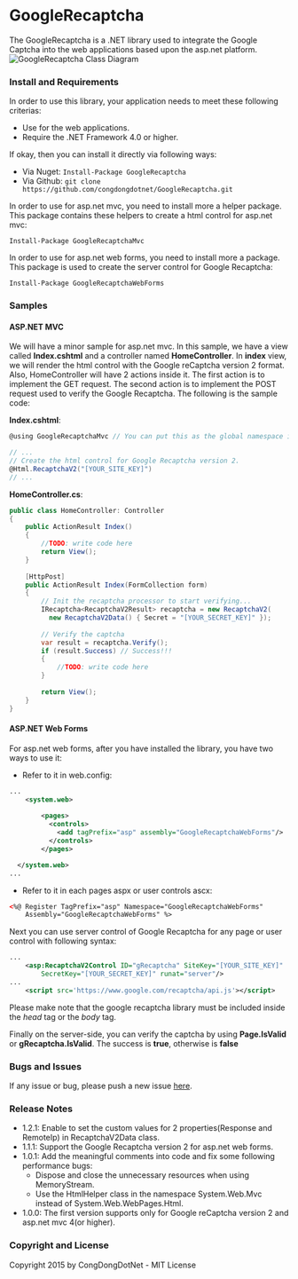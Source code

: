# GoogleRecaptcha
The GoogleRecaptcha is a .NET library used to integrate the Google Captcha into the web applications based upon the asp.net platform.
![GoogleRecaptcha Class Diagram](http://i.imgur.com/MPPotOo.png "GoogleRecaptcha Class Diagram")

### Install and Requirements
In order to use this library, your application needs to meet these following criterias:
* Use for the web applications.
* Require the .NET Framework 4.0 or higher.

If okay, then you can install it directly via following ways:
* Via Nuget: ``` Install-Package GoogleRecaptcha ```
* Via Github: ``` git clone https://github.com/congdongdotnet/GoogleRecaptcha.git ```

In order to use for asp.net mvc, you need to install more a helper package. This package contains these helpers to create a html control for asp.net mvc:

``` Install-Package GoogleRecaptchaMvc ```

In order to use for asp.net web forms, you need to install more a package. This package is used to create the server control for Google Recaptcha:

``` Install-Package GoogleRecaptchaWebForms ```

### Samples
#### ASP.NET MVC
We will have a minor sample for asp.net mvc. In this sample, we have a view called __Index.cshtml__ and a controller named __HomeController__. In __index__ view, we will render the html control with the Google reCaptcha version 2 format. Also, HomeController will have 2 actions inside it. The first action is to implement the GET request. The second action is to implement the POST request used to verify the Google Recaptcha. The following is the sample code:

__Index.cshtml__:
```c#
@using GoogleRecaptchaMvc // You can put this as the global namespace in Web.config

// ...
// Create the html control for Google Recaptcha version 2.
@Html.RecaptchaV2("[YOUR_SITE_KEY]")
// ...
```

__HomeController.cs__:
```c#
public class HomeController: Controller
{
    public ActionResult Index()
    {
        //TODO: write code here
        return View();
    }
    
    [HttpPost]
    public ActionResult Index(FormCollection form)
    {
        // Init the recaptcha processor to start verifying...
        IRecaptcha<RecaptchaV2Result> recaptcha = new RecaptchaV2(
          new RecaptchaV2Data() { Secret = "[YOUR_SECRET_KEY]" });
        
        // Verify the captcha
        var result = recaptcha.Verify();
        if (result.Success) // Success!!!
        {
        	//TODO: write code here
        }
        
        return View();
    }
}
```

#### ASP.NET Web Forms
For asp.net web forms, after you have installed the library, you have two ways to use it:
* Refer to it in web.config:
```xml
...
    <system.web>
    
        <pages>
          <controls>
            <add tagPrefix="asp" assembly="GoogleRecaptchaWebForms"/>
          </controls>
        </pages>

  </system.web>
...
```
* Refer to it in each pages aspx or user controls ascx:
```xml
<%@ Register TagPrefix="asp" Namespace="GoogleRecaptchaWebForms"
    Assembly="GoogleRecaptchaWebForms" %>
```

Next you can use server control of Google Recaptcha for any page or user control with following syntax:
```xml
...
    <asp:RecaptchaV2Control ID="gRecaptcha" SiteKey="[YOUR_SITE_KEY]"
        SecretKey="[YOUR_SECRET_KEY]" runat="server"/>
...
    <script src='https://www.google.com/recaptcha/api.js'></script>
```

Please make note that the google recaptcha library must be included inside the *head* tag or the *body* tag.

Finally on the server-side, you can verify the captcha by using __Page.IsValid__ or __gRecaptcha.IsValid__. The success is __true__, otherwise is __false__

### Bugs and Issues
If any issue or bug, please push a new issue [here](https://github.com/congdongdotnet/GoogleRecaptcha/issues).

### Release Notes
* 1.2.1: Enable to set the custom values for 2 properties(Response and RemoteIp) in RecaptchaV2Data class.
* 1.1.1: Support the Google Recaptcha version 2 for asp.net web forms.
* 1.0.1: Add the meaningful comments into code and fix some following performance bugs:
    * Dispose and close the unnecessary resources when using MemoryStream.
    * Use the HtmlHelper class in the namespace System.Web.Mvc instead of System.Web.WebPages.Html.
* 1.0.0: The first version supports only for Google reCaptcha version 2 and asp.net mvc 4(or higher).

### Copyright and License
Copyright 2015 by CongDongDotNet - MIT License
